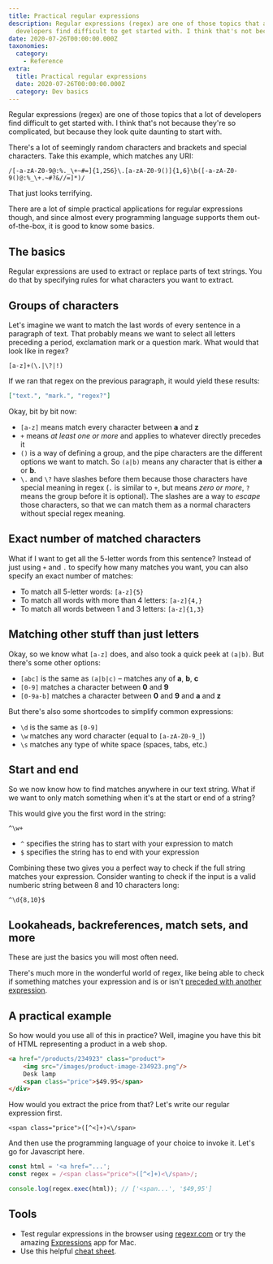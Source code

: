 ```yaml
---
title: Practical regular expressions
description: Regular expressions (regex) are one of those topics that a lot of
  developers find difficult to get started with. I think that's not because…
date: 2020-07-26T00:00:00.000Z
taxonomies:
  category:
    - Reference
extra:
  title: Practical regular expressions
  date: 2020-07-26T00:00:00.000Z
  category: Dev basics
---
```


Regular expressions (regex) are one of those topics that a lot of developers find difficult to get started with. I think that's not because they're so complicated, but because they look quite daunting to start with.

There's a lot of seemingly random characters and brackets and special characters. Take this example, which matches any URI:

```re
/[-a-zA-Z0-9@:%._\+~#=]{1,256}\.[a-zA-Z0-9()]{1,6}\b([-a-zA-Z0-9()@:%_\+.~#?&//=]*)/
```

That just looks terrifying.

There are a lot of simple practical applications for regular expressions though, and since almost every programming language supports them out-of-the-box, it is good to know some basics.

## The basics

Regular expressions are used to extract or replace parts of text strings. You do that by specifying rules for what characters you want to extract.

## Groups of characters

Let's imagine we want to match the last words of every sentence in a paragraph of text. That probably means we want to select all letters preceding a period, exclamation mark or a question mark. What would that look like in regex?

```re
[a-z]+(\.|\?|!)
```

If we ran that regex on the previous paragraph, it would yield these results:

```json
["text.", "mark.", "regex?"]
```

Okay, bit by bit now:

- `[a-z]` means match every character between **a** and **z**
- `+` means _at least one or more_ and applies to whatever directly precedes it
- `()` is a way of defining a group, and the pipe characters are the different options we want to match. So `(a|b)` means any character that is either **a** or **b**.
- `\.` and `\?` have slashes before them because those characters have special meaning in regex (`.` is similar to `+`, but means _zero or more_, `?` means the group before it is optional). The slashes are a way to _escape_ those characters, so that we can match them as a normal characters without special regex meaning.

## Exact number of matched characters

What if I want to get all the 5-letter words from this sentence? Instead of just using `+` and `.` to specify how many matches you want, you can also specify an exact number of matches:

- To match all 5-letter words: `[a-z]{5}`
- To match all words with more than 4 letters: `[a-z]{4,}`
- To match all words between 1 and 3 letters: `[a-z]{1,3}`

## Matching other stuff than just letters

Okay, so we know what `[a-z]` does, and also took a quick peek at `(a|b)`. But there's some other options:

- `[abc]` is the same as `(a|b|c)` – matches any of **a**, **b**, **c**
- `[0-9]` matches a character between **0** and **9**
- `[0-9a-b]` matches a character between **0** and **9** and **a** and **z**

But there's also some shortcodes to simplify common expressions:

- `\d` is the same as `[0-9]`
- `\w` matches any word character (equal to `[a-zA-Z0-9_]`)
- `\s` matches any type of white space (spaces, tabs, etc.)

## Start and end

So we now know how to find matches anywhere in our text string. What if we want to only match something when it's at the start or end of a string?

This would give you the first word in the string:

```re
^\w+
```

- `^` specifies the string has to start with your expression to match
- `$` specifies the string has to end with your expression

Combining these two gives you a perfect way to check if the full string matches your expression. Consider wanting to check if the input is a valid numberic string between 8 and 10 characters long:

```re
^\d{8,10}$
```

## Lookaheads, backreferences, match sets, and more

These are just the basics you will most often need.

There's much more in the wonderful world of regex, like being able to check if something matches your expression and is or isn't [preceded with another expression](https://www.regular-expressions.info/refcapture.html).

## A practical example

So how would you use all of this in practice? Well, imagine you have this bit of HTML representing a product in a web shop.

```html
<a href="/products/234923" class="product">
    <img src="/images/product-image-234923.png"/>
    Desk lamp
    <span class="price">$49.95</span>
</div>
```

How would you extract the price from that? Let's write our regular expression first.

```re
<span class="price">([^<]+)<\/span>
```

And then use the programming language of your choice to invoke it. Let's go for Javascript here.

```js
const html = '<a href="...';
const regex = /<span class="price">([^<]+)<\/span>/;

console.log(regex.exec(html)); // ['<span...', '$49,95']
```

## Tools

- Test regular expressions in the browser using [regexr.com](https://regexr.com/) or try the amazing [Expressions](https://apptorium.com/expressions) app for Mac.
- Use this helpful [cheat sheet](https://cheatography.com/davechild/cheat-sheets/regular-expressions/).
